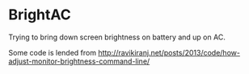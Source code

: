 # BrightAC
Trying to bring down screen brightness on battery and up on AC.

Some code is lended from http://ravikiranj.net/posts/2013/code/how-adjust-monitor-brightness-command-line/


